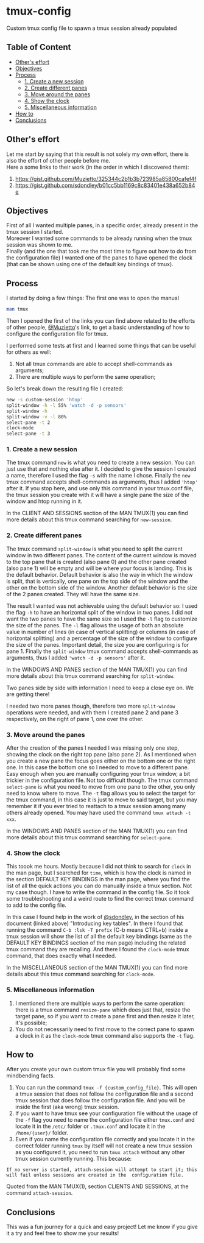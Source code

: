 # tmux-config
Custom tmux config file to spawn a tmux session already populated

## Table of Content

- [Other's effort](#others-effort)
- [Objectives](#objectives)
- [Process](#process)
  - [1. Create a new session](#create-session)
  - [2. Create different panes](#create-panes)
  - [3. Move around the panes](#move-panes)
  - [4. Show the clock](#show-clock)
  - [5. Miscellaneous information](#miscellaneous-information)
- [How to](#how-to)
- [Conclusions](#conclusions)

## Other's effort

Let me start by saying that this result is not solely my own effort, there is also the effort of other people before me.  
Here a some links to their work (in the order in which I discovered them):
1. https://gist.github.com/Muzietto/325344c2b1b3b723985a85800cafef4f
2. https://gist.github.com/sdondley/b01cc5bb1169c8c83401e438a652b84e

## Objectives

First of all I wanted multiple panes, in a specific order, already present in the tmux session I started.  
Moreover I wanted some commands to be already running when the tmux session was shown to me.  
Finally (and the one that took me the most time to figure out how to do from the configuration file) I wanted one of the panes to have opened the clock (that can be shown using one of the default key bindings of tmux).

## Process

I started by doing a few things: The first one was to open the manual 

```bash
man tmux
```

Then I opened the first of the links you can find above related to the efforts of other people, [@Muzietto](https://gist.github.com/Muzietto)'s link, to get a basic understanding of how to configure the configuration file for tmux.

I performed some tests at first and I learned some things that can be useful for others as well:

1. Not all tmux commands are able to accept shell-commands as arguments;
2. There are multiple ways to perform the same operation;

So let's break down the resulting file I created:

```bash
new -s custom-session 'htop'
split-window -h -l 55% 'watch -d -p sensors'
split-window -h
split-window -v -l 80%
select-pane -t 2
clock-mode
select-pane -t 3
```

### 1. Create a new session

The tmux command ```new``` is what you need to create a new session. You can just use that and nothing else after it.
I decided to give the session I created a name, therefore I used the flag ```-s``` with the name I chose.
Finally the ```new``` tmux command accepts shell-commands as arguments, thus I added ```'htop'``` after it.
If you stop here, and use only this command in your tmux.conf file, the tmux session you create with it will have a single pane the size of the window and htop running in it.

In the CLIENT AND SESSIONS section of the MAN TMUX(1) you can find more details about this tmux command searching for ```new-session```.

### 2. Create different panes

The tmux command ```split-window``` is what you need to split the current window in two different panes.
The content of the current window is moved to the top pane that is created (also pane 0) and the other pane created (also pane 1) will be empty and will be where your focus is landing. This is the default behavior.
Default behavior is also the way in which the window is split, that is vertically, one pane on the top side of the window and the other on the bottom side of the window.
Another default behavior is the size of the 2 panes created. They will have the same size.

The result I wanted was not achievable using the default behavior so:
I used the flag ```-h``` to have an horizontal split of the window in two panes.
I did not want the two panes to have the same size so I used the ```-l``` flag to customize the size of the panes.
The ```-l``` flag allows the usage of both an absolute value in number of lines (in case of vertical splitting) or columns (in case of horizontal splitting) and a percentage of the size of the window to configure the size of the panes.
Important detail, the size you are configuring is for pane 1.
Finally the ```split-window``` tmux command accepts shell-commands as arguments, thus I added ```'watch -d -p sensors'``` after it.

In the WINDOWS AND PANES section of the MAN TMUX(1) you can find more details about this tmux command searching for ```split-window```.

Two panes side by side with information I need to keep a close eye on. We are getting there!

I needed two more panes though, therefore two more ```split-window``` operations were needed, and with them I created pane 2 and pane 3 respectively, on the right of pane 1, one over the other.

### 3. Move around the panes

After the creation of the panes I needed I was missing only one step, showing the clock on the right top pane (also pane 2).
As I mentioned when you create a new pane the focus goes either on the bottom one or the right one. In this case the bottom one so I needed to move to a different pane. Easy enough when you are manually configuring your tmux window, a bit trickier in the configuration file.
Not too difficult though.
The tmux command ```select-pane``` is what you need to move from one pane to the other, you only need to know where to move.
The ```-t``` flag allows you to select the target for the tmux command, in this case it is just to move to said target, but you may remember it if you ever tried to reattach to a tmux session among many others already opened. You may have used the command ```tmux attach -t xxx```.

In the WINDOWS AND PANES section of the MAN TMUX(1) you can find more details about this tmux command searching for ```select-pane```.

### 4. Show the clock

This toook me hours. Mostly because I did not think to search for ```clock``` in the man page, but I searched for ```time```, which is how the clock is named in the section DEFAULT KEY BINDINGS in the man page, where you find the list of all the quick actions you can do manually inside a tmux section.
Not my case though. I have to write the command in the config file.
So it took some troubleshooting and a weird route to find the correct tmux command to add to the config file.

In this case I found help in the work of [@sdondley](https://gist.github.com/sdondley), in the section of his document (linked above) "Introducing key tables".
In there I found that running the command ```C-b :lsk -T prefix``` (C-b means CTRL+b) inside a tmux session will show the list of all the default key bindings (same as the DEFAULT KEY BINDINGS section of the man page) including the related tmux command they are recalling.
And there I found the ```clock-mode``` tmux command, that does exactly what I needed.

In the MISCELLANEOUS section of the MAN TMUX(1) you can find more details about this tmux command searching for ```clock-mode```.

### 5. Miscellaneous information

1. I mentioned there are multiple ways to perform the same operation: there is a tmux command ```resize-pane``` which does just that, resize the target pane, so if you want to create a pane first and then resize it later, it's possible;
2. You do not necessarily need to first move to the correct pane to spawn a clock in it as the ```clock-mode``` tmux command also supports the ```-t``` flag.

## How to

After you create your own custom tmux file you will probably find some mindbending facts.

1. You can run the command ```tmux -f {custom_config_file}```. This will open a tmux session that does not follow the configuration file and a second tmux session that does follow the configuration file. And you will be inside the first (aka wrong) tmux session.
2. If you want to have tmux see your configuration file without the usage of the ```-f``` flag you need to name the configuration file either ```tmux.conf``` and locate it in the ```/etc/``` folder or ```.tmux.conf``` and locate it in the ```/home/{user}/``` folder.
3. Even if you name the configuration file correctly and you locate it in the correct folder running ```tmux``` by itself will not create a new tmux session as you configured it, you need to run ```tmux attach``` without any other tmux session currently running.
This because:

```If no server is started, attach-session will attempt to start it; this will fail unless sessions are created in the  configuration file.```

Quoted from the MAN TMUX(1), section CLIENTS AND SESSIONS, at the command ```attach-session```.

## Conclusions

This was a fun journey for a quick and easy project!
Let me know if you give it a try and feel free to show me your results!

